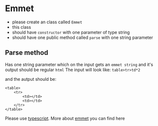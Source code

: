 # Emmet
* please create an class called `Emmet`
* this class
 * should have `constructor` with one parameter of type string
 * should have one public method called `parse` with one string parameter

## Parse method
Has one string parameter which on the input gets an `emmet string` and it's output should be regular `html`
The input will look like: 
`table>tr>td*2`

and the autput should be:
```
<table>
	<tr>
		<td></td>
		<td></td>
	</tr>
</table>
```
Please use [typescript](https://www.typescriptlang.org/). 
More about [emmet](http://docs.emmet.io/)  you can find here

